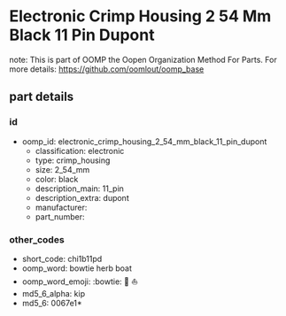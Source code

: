 # Electronic Crimp Housing 2 54 Mm Black 11 Pin Dupont  

note: This is part of OOMP the Oopen Organization Method For Parts. For more details: https://github.com/oomlout/oomp_base

##  part details





### id
* oomp_id: electronic_crimp_housing_2_54_mm_black_11_pin_dupont
  * classification: electronic
  * type: crimp_housing
  * size: 2_54_mm
  * color: black
  * description_main: 11_pin
  * description_extra: dupont
  * manufacturer: 
  * part_number: 

### other_codes
* short_code: chi1b11pd
* oomp_word: bowtie herb boat
* oomp_word_emoji: :bowtie: :herb: :boat:
* md5_6_alpha: kip
* md5_6: 0067e1* 